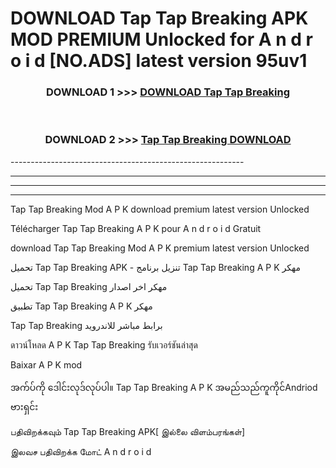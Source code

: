 # DOWNLOAD Tap Tap Breaking  APK MOD PREMIUM Unlocked for A n d r o i d [NO.ADS] latest version 95uv1 



<div align="center">

<h3>DOWNLOAD 1 >>> <a href="https://getmod2.web.app/?judul=Tap Tap Breaking ">DOWNLOAD Tap Tap Breaking </a></h3><br>

<h3>DOWNLOAD 2 >>> <a href="https://getmod2.web.app/?judul=Tap Tap Breaking ">Tap Tap Breaking  DOWNLOAD </a></h3>

</div>
----------------------------------------------------------

----------------------------------------------------------

----------------------------------------------------------

----------------------------------------------------------

Tap Tap Breaking  Mod A P K download premium latest version Unlocked

Télécharger Tap Tap Breaking  A P K pour A n d r o i d Gratuit

download Tap Tap Breaking  Mod A P K premium latest version Unlocked

تحميل Tap Tap Breaking  APK - تنزيل برنامج Tap Tap Breaking  A P K مهكر

تحميل Tap Tap Breaking  مهكر اخر اصدار

تطبيق Tap Tap Breaking  A P K مهكر

Tap Tap Breaking  برابط مباشر للاندرويد

ดาวน์โหลด A P K Tap Tap Breaking  รับเวอร์ชันล่าสุด

Baixar A P K mod

အက်ပ်ကို ဒေါင်းလုဒ်လုပ်ပါ။ Tap Tap Breaking  A P K အမည်သည်ကူကိုင်Andriod ဗားရှင်း

பதிவிறக்கவும் Tap Tap Breaking  APK[ இல்லை விளம்பரங்கள்] 
 
இலவச பதிவிறக்க மோட் A n d r o i d



